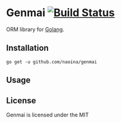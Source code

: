 # Genmai  [![Build Status](https://travis-ci.org/naoina/genmai.png?branch=master)](https://travis-ci.org/naoina/genmai)

ORM library for [Golang](http://golang.org/).

## Installation

    go get -u github.com/naoina/genmai

## Usage

## License

Genmai is licensed under the MIT
